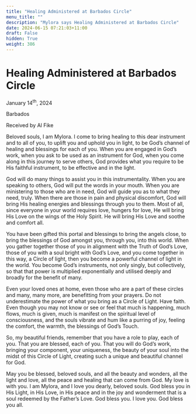 ```yaml
---
title: "Healing Administered at Barbados Circle"
menu_title: ""
description: "Mylora says Healing Administered at Barbados Circle"
date: 2024-06-15 07:21:03+11:00
draft: False
hidden: True
weight: 386
---
```

# Healing Administered at Barbados Circle

January 14<sup>th</sup>, 2024

Barbados

Received by Al Fike 


Beloved souls, I am Mylora. I come to bring healing to this dear instrument and to all of you, to uplift you and uphold you in light, to be God’s channel of healing and blessings for each of you. When you are engaged in God’s work, when you ask to be used as an instrument for God, when you come along in this journey to serve others, God provides what you require to be His faithful instrument, to be effective and in the light. 

God will do many things to assist you in this instrumentality. When you are speaking to others, God will put the words in your mouth. When you are ministering to those who are in need, God will guide you as to what they need, truly. When there are those in pain and physical discomfort, God will bring His healing energies and blessings through you to them. Most of all, since everyone in your world requires love, hungers for love, He will bring His Love on the wings of the Holy Spirit. He will bring His Love and soothe and comfort all.

You have been gifted this portal and blessings to bring the angels close, to bring the blessings of God amongst you, through you, into this world. When you gather together those of you in alignment with the Truth of God’s Love, those of you with a soul bright with God’s Love, and you come together in this way, a Circle of light, then you become a powerful channel of light in the world. You become God’s instruments, not only singly, but collectively, so that that power is multiplied exponentially and utilised deeply and broadly for the benefit of many.

Even your loved ones at home, even those who are a part of these circles and many, many more, are benefitting from your prayers. Do not underestimate the power of what you bring as a Circle of Light. Have faith. Even though you may not know or see or feel that much is happening, much flows, much is given, much is manifest on the spiritual level of consciousness, and the souls vibrate and hum like a purring of joy, feeling the comfort, the warmth, the blessings of God’s Touch.

So, my beautiful friends, remember that you have a role to play, each of you. That you are blessed, each of you. That you will do God’s work, bringing your component, your uniqueness, the beauty of your soul into the midst of this Circle of Light, creating such a unique and beautiful channel for God. 

May you be blessed, beloved souls, and all the beauty and wonders, all the light and love, all the peace and healing that can come from God. My love is with you. I am Mylora, and I love you dearly, beloved souls. God bless you in His Light, in His Love, in His peace and in the joy and wonderment that is a soul redeemed by the Father’s Love. God bless you. I love you. God bless you all. 